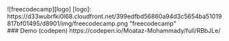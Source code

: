 <div>
![freecodecamp][logo]
[logo]: https://d33wubrfki0l68.cloudfront.net/399edfbd56860a94d3c5654ba51019817bf01495/d8901/img/freecodecamp.png "freecodecamp"


</div>
### Demo (codepen)
https://codepen.io/Moataz-Mohammady/full/RBbJLe/


